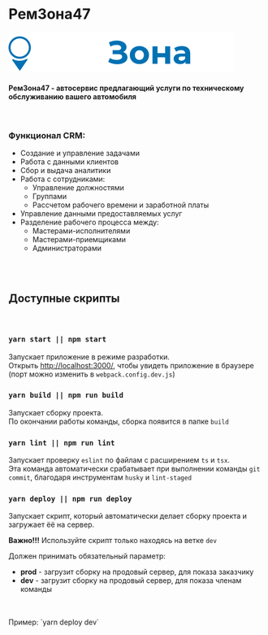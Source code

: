 # **РемЗона47**

![alt text](./src/assets/images/LogotypeDarkMode.svg)

#### **РемЗона47** - автосервис предлагающий услуги по техническому обслуживанию вашего автомобиля
<br/>

### Функционал **CRM**:

* Создание и управление задачами
* Работа с данными клиентов
* Сбор и выдача аналитики
* Работа с сотрудниками:
  * Управление должностями
  * Группами
  * Рассчетом рабочего времени и заработной платы
* Управление данными предоставляемых услуг
* Разделение рабочего процесса между:
  * Мастерами-исполнителями
  * Мастерами-приемщиками
  * Администраторами
<br />
<br />

## Доступные скрипты
<br />

### `yarn start || npm start`

Запускает приложение в режиме разработки.<br/>
Открыть [http://localhost:3000/](http://localhost:3000/), чтобы увидеть приложение в браузере (порт можно изменить в `webpack.config.dev.js`)

### `yarn build || npm run build`

Запускает сборку проекта.<br/> 
По окончании работы команды, сборка появится в папке `build`

### `yarn lint || npm run lint`

Запускает проверку `eslint` по файлам с расширением `ts` и `tsx`.<br />
Эта команда автоматически срабатывает при выполнении команды `git commit`, благодаря инструментам `husky` и `lint-staged`

### `yarn deploy || npm run deploy`

Запускает скрипт, который автоматически делает сборку проекта и загружает ёё на сервер.<br />

**Важно!!!** Используйте скрипт только находясь на ветке `dev`

Должен принимать обязательный параметр:
+ **prod** - загрузит сборку на продовый сервер, для показа заказчику
+ **dev** - загрузит сборку на продовый сервер, для показа членам команды
<br />
<br />
  Пример: `yarn deploy dev`
